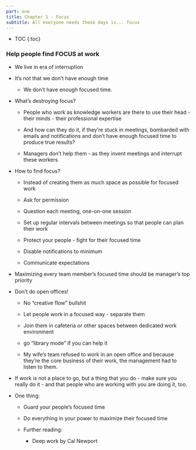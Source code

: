 ```yaml
---
part: one
title: Chapter 1 - Focus
subtitle: All everyone needs these days is... focus
---
```


* TOC
{:toc}

### Help people find FOCUS at work

- We live in era of interruption

- It’s not that we don’t have enough time

	- We don’t have enough focused time.

- What’s destroying focus?

	- People who work as knowledge workers are there to use their head - their minds - their professional expertise

	- And how can they do it, if they’re stuck in meetings, bombarded with emails and notifications and don’t have enough focused time to produce true results?

	- Managers don’t help them - as they invent meetings and interrupt these workers

- How to find focus?

	- Instead of creating them as much space as possible for focused work

	- Ask for permission

	- Question each meeting, one-on-one session

	- Set up regular intervals between meetings so that people can plan their work

	- Protect your people - fight for their focused time

	- Disable notifications to minimum

	- Communicate expectations

- Maximizing every team member’s focused time should be manager’s top priority

- Don’t do open offices!

	- No “creative flow” bullshit

	- Let people work in a focused way - separate them

	- Join them in cafeteria or other spaces between dedicated work environment

	- go “library mode” if you can help it

	- My wife’s team refused to work in an open office and because they’re the core business of their work, the management had to listen to them.

- If work is not a place to go, but a thing that you do - make sure you really do it - and that people who are working with you are doing it, too.

- One thing:

	- Guard your people’s focused time

	- Do everything in your power to maximize their focused time

	- Further reading:

		- Deep work by Cal Newport
